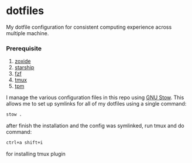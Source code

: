 # dotfiles

My dotfile configuration for consistent computing experience across multiple machine.

### Prerequisite

1. [zoxide](https://github.com/ajeetdsouza/zoxide)
2. [starship](https://starship.rs/)
3. [fzf](https://github.com/junegunn/fzf)
4. [tmux](https://github.com/tmux/tmux/wiki/Getting-Started)
5. [tpm](https://github.com/tmux-plugins/tpm)

I manage the various configuration files in this repo using [GNU Stow](https://www.gnu.org/software/stow/). This allows me to set up symlinks for all of my dotfiles using a single command:

```bash
stow .
```

after finish the installation and the config was symlinked, run tmux and do command:

```bash
ctrl+a shift+i
```

for installing tmux plugin

